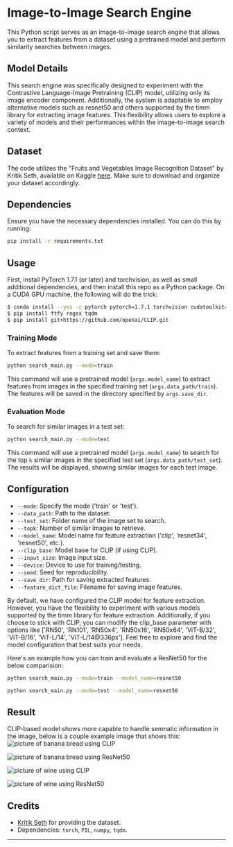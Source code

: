 # Image-to-Image Search Engine

This Python script serves as an image-to-image search engine that allows you to extract features from a dataset using a pretrained model and perform similarity searches between images.

## Model Details
This search engine was specifically designed to experiment with the Contrastive Language-Image Pretraining (CLIP) model, utilizing only its image encoder component. Additionally, the system is adaptable to employ alternative models such as resnet50 and others supported by the timm library for extracting image features. This flexibility allows users to explore a variety of models and their performances within the image-to-image search context.

## Dataset

The code utilizes the "Fruits and Vegetables Image Recognition Dataset" by Kritik Seth, available on Kaggle [here](https://www.kaggle.com/kritikseth/fruit-and-vegetable-image-recognition). Make sure to download and organize your dataset accordingly.

## Dependencies

Ensure you have the necessary dependencies installed. You can do this by running:

```bash
pip install -r requirements.txt
```

## Usage
First, install PyTorch 1.7.1 (or later) and torchvision, as well as small additional dependencies, and then install this repo as a Python package. On a CUDA GPU machine, the following will do the trick:

```bash
$ conda install --yes -c pytorch pytorch=1.7.1 torchvision cudatoolkit=11.0
$ pip install ftfy regex tqdm
$ pip install git+https://github.com/openai/CLIP.git
```

### Training Mode

To extract features from a training set and save them:

```bash
python search_main.py --mode=train
```

This command will use a pretrained model (`args.model_name`) to extract features from images in the specified training set (`args.data_path/train`). The features will be saved in the directory specified by `args.save_dir`.

### Evaluation Mode

To search for similar images in a test set:

```bash
python search_main.py --mode=test
```

This command will use a pretrained model (`args.model_name`) to search for the top `k` similar images in the specified test set (`args.data_path/test_set`). The results will be displayed, showing similar images for each test image.

## Configuration

- `--mode`: Specify the mode ('train' or 'test').
- `--data_path`: Path to the dataset.
- `--test_set`: Folder name of the image set to search.
- `--topk`: Number of similar images to retrieve.
- `--model_name`: Model name for feature extraction ('clip', 'resnet34', 'resnet50', etc.).
- `--clip_base`: Model base for CLIP (if using CLIP).
- `--input_size`: Image input size.
- `--device`: Device to use for training/testing.
- `--seed`: Seed for reproducibility.
- `--save_dir`: Path for saving extracted features.
- `--feature_dict_file`: Filename for saving image features.

By default, we have configured the CLIP model for feature extraction. However, you have the flexibility to experiment with various models supported by the timm library for feature extraction. Additionally, if you choose to stick with CLIP, you can modify the clip_base parameter with options like ['RN50', 'RN101', 'RN50x4', 'RN50x16', 'RN50x64', 'ViT-B/32', 'ViT-B/16', 'ViT-L/14', 'ViT-L/14@336px']. Feel free to explore and find the model configuration that best suits your needs.

Here's an example how you can train and evaluate a ResNet50 for the below comparision:

```bash
python search_main.py --mode=train --model_name=resnet50
```
```bash
python search_main.py --mode=test --model_name=resnet50
```

## Result

CLIP-based model shows more capable to handle senmatic information in the image, below is a couple example image that shows this:
![picture of banana bread using CLIP](https://github.com/yuc0805/Image-to-Image-Search-Using-CLIP/blob/main/output_dir/clip/image/clip_search_top_7_Banana-Bread2.png)

![picture of banana bread using ResNet50](https://github.com/yuc0805/Image-to-Image-Search-Using-CLIP/blob/main/output_dir/resnet50/image/resnet50_search_top_7_Banana-Bread2.png)

![picture of wine using CLIP](https://github.com/yuc0805/Image-to-Image-Search-Using-CLIP/blob/main/output_dir/clip/image/clip_search_top_7_wine.png)

![picture of wine using ResNet50](https://github.com/yuc0805/Image-to-Image-Search-Using-CLIP/blob/main/output_dir/resnet50/image/resnet50_search_top_7_wine.png)


## Credits

- [Kritik Seth](https://www.kaggle.com/kritikseth) for providing the dataset.
- Dependencies: `torch`, `PIL`, `numpy`, `tqdm`.

---
